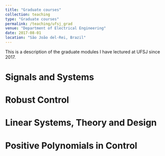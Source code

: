 ```yaml
---
title: "Graduate courses"
collection: teaching
type: "Graduate courses"
permalink: /teaching/ufsj_grad
venue: "Department of Electrical Engineering"
date: 2017-08-01
location: "São João del-Rei, Brazil"
---
```


This is a description of the graduate modules I have lectured at UFSJ since 2017.

Signals and Systems
======

Robust Control
======

Linear Systems, Theory and Design
======


Positive Polynomials in Control
======
